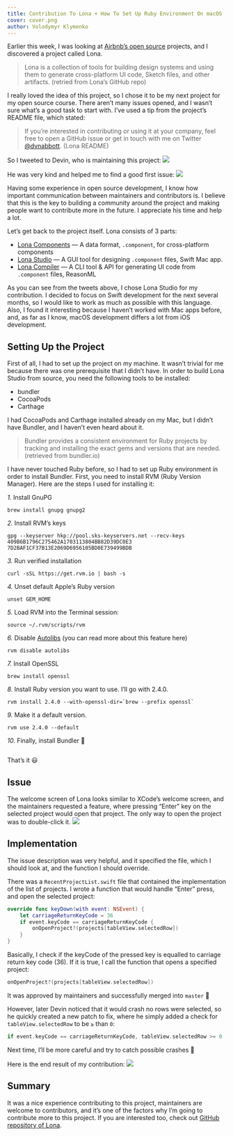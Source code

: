 ```yaml
---
title: Contribution To Lona + How To Set Up Ruby Environment On macOS
cover: cover.png
author: Volodymyr Klymenko
---
```


<re-img src="cover.png"></re-img>

Earlier this week, I was looking at <a href="https://github.com/airbnb" target="_blank" rel="noopener noreferrer">Airbnb’s open source</a> projects, and I discovered a project called Lona.

> Lona is a collection of tools for building design systems and using them to generate cross-platform UI code, Sketch files, and other artifacts. (retried from Lona’s GitHub repo)

I really loved the idea of this project, so I chose it to be my next project for my open source course. There aren’t many issues opened, and I wasn’t sure what’s a good task to start with. I’ve used a tip from the project’s README file, which stated:
> If you’re interested in contributing or using it at your company, feel free to open a GitHub issue or get in touch with me on Twitter <a href="https://twitter.com/dvnabbott" target="_blank" rel="noopener noreferrer">@dvnabbott</a>. (Lona README)

So I tweeted to Devin, who is maintaining this project:
<img src="https://i.imgur.com/JFJx3iY.png" />

He was very kind and helped me to find a good first issue:
<img src="https://i.imgur.com/ULYXWvk.png" />

Having some experience in open source development, I know how important communication between maintainers and contributors is. I believe that this is the key to building a community around the project and making people want to contribute more in the future. I appreciate his time and help a lot.

Let’s get back to the project itself. Lona consists of 3 parts:
- <a href="https://github.com/airbnb/Lona#lona-components" target="_blank" rel="noopener noreferrer">Lona Components</a> — A data format, `.component`, for cross-platform components
- <a href="https://github.com/airbnb/Lona#lona-studio" target="_blank" rel="noopener noreferrer">Lona Studio</a> — A GUI tool for designing `.component` files, Swift Mac app.
- <a href="https://github.com/airbnb/Lona#lona-compiler" target="_blank" rel="noopener noreferrer">Lona Compiler</a> — A CLI tool & API for generating UI code from `.component` files, ReasonML

As you can see from the tweets above, I chose Lona Studio for my contribution. I decided to focus on Swift development for the next several months, so I would like to work as much as possible with this language. Also, I found it interesting because I haven’t worked with Mac apps before, and, as far as I know, macOS development differs a lot from iOS development.

## Setting Up the Project
First of all, I had to set up the project on my machine. It wasn’t trivial for me because there was one prerequisite that I didn’t have. In order to build Lona Studio from source, you need the following tools to be installed:
- bundler
- CocoaPods
- Carthage

I had CocoaPods and Carthage installed already on my Mac, but I didn’t have Bundler, and I haven’t even heard about it.
> Bundler provides a consistent environment for Ruby projects by tracking and installing the exact gems and versions that are needed. (retrieved from bundler.io)

I have never touched Ruby before, so I had to set up Ruby environment in order to install Bundler. First, you need to install RVM (Ruby Version Manager). Here are the steps I used for installing it:<br />

_1._ Install GnuPG
```shell
brew install gnupg gnupg2
```
_2._ Install RVM’s keys
```shell
gpg --keyserver hkp://pool.sks-keyservers.net --recv-keys 409B6B1796C275462A1703113804BB82D39DC0E3 7D2BAF1CF37B13E2069D6956105BD0E739499BDB
```

_3._ Run verified installation
```shell
curl -sSL https://get.rvm.io | bash -s
```

_4._ Unset default Apple’s Ruby version
```shell
unset GEM_HOME
```

_5._ Load RVM into the Terminal session:
```shell
source ~/.rvm/scripts/rvm
```

_6._ Disable <a href="https://rvm.io/rvm/autolibs" target="_blank" rel="noopener noreferrer">Autolibs</a> (you can read more about this feature here)
```shell
rvm disable autolibs
```

_7._ Install OpenSSL
```shell
brew install openssl
```

_8._ Install Ruby version you want to use. I’ll go with 2.4.0.
```shell
rvm install 2.4.0 --with-openssl-dir=`brew --prefix openssl`
```

_9._ Make it a default version.
```shell
rvm use 2.4.0 --default
```

_10._ Finally, install Bundler 🎉
```shell
```

That’s it 😃


## Issue
The welcome screen of Lona looks similar to XCode’s welcome screen, and the maintainers requested a feature, where pressing “Enter” key on the selected project would open that project. The only way to open the project was to double-click it.
<img src="https://i.imgur.com/kg0r6rp.png" />

## Implementation
The issue description was very helpful, and it specified the file, which I should look at, and the function I should override.

There was a `RecentProjectList.swift` file that contained the implementation of the list of projects. I wrote a function that would handle “Enter” press, and open the selected project:
```swift
override func keyDown(with event: NSEvent) {  
    let carriageReturnKeyCode = 36  
    if event.keyCode == carriageReturnKeyCode {   
        onOpenProject?(projects[tableView.selectedRow])  
    } 
}
```

Basically, I check if the keyCode of the pressed key is equalled to carriage return key code (36). If it is true, I call the function that opens a specified project:
```swift
onOpenProject?(projects[tableView.selectedRow])
```

It was approved by maintainers and successfully merged into `master` 🥳

However, later Devin noticed that it would crash no rows were selected, so he quickly created a new patch to fix, where he simply added a check for `tableView.selectedRow` to be `≥` than `0`:
```swift
if event.keyCode == carriageReturnKeyCode, tableView.selectedRow >= 0
```

Next time, I’ll be more careful and try to catch possible crashes 😬

Here is the end result of my contribution:
<img src="https://i.imgur.com/T3UvpHf.gif" />

## Summary
It was a nice experience contributing to this project, maintainers are welcome to contributors, and it’s one of the factors why I’m going to contribute more to this project. If you are interested too, check out <a href="https://github.com/airbnb/Lona" target="_blank" rel="noopener noreferrer">GitHub repository of Lona</a>.
